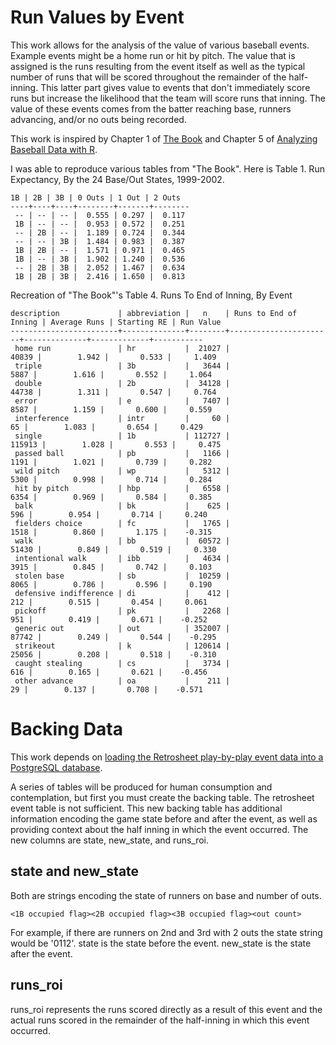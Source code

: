 Run Values by Event
===================

This work allows for the analysis of the value of various baseball events. Example events might be a home run or hit by pitch. The value that is assigned is the runs resulting from the event itself as well as the typical number of runs that will be scored throughout the remainder of the half-inning. This latter part gives value to events that don't immediately score runs but increase the likelihood that the team will score runs that inning. The value of these events comes from the batter reaching base, runners advancing, and/or no outs being recorded.

This work is inspired by Chapter 1 of [The Book](http://www.amazon.com/gp/product/B00GW6A89Y) and Chapter 5 of [Analyzing Baseball Data with R](http://www.amazon.com/Analyzing-Baseball-Data-Chapman-Hall-ebook/dp/B00GBC36S4/ref=sr_sp-atf_title_1_1?s=digital-text&ie=UTF8&qid=1409819843&sr=1-1&keywords=Analyzing+Baseball+Data+with+R).

I was able to reproduce various tables from "The Book". Here is Table 1. Run Expectancy, By the 24 Base/Out States, 1999-2002.

    1B | 2B | 3B | 0 Outs | 1 Out | 2 Outs
    ----+----+----+--------+-------+--------
     -- | -- | -- |  0.555 | 0.297 |  0.117
     1B | -- | -- |  0.953 | 0.572 |  0.251
     -- | 2B | -- |  1.189 | 0.724 |  0.344
     -- | -- | 3B |  1.484 | 0.983 |  0.387
     1B | 2B | -- |  1.571 | 0.971 |  0.465
     1B | -- | 3B |  1.902 | 1.240 |  0.536
     -- | 2B | 3B |  2.052 | 1.467 |  0.634
     1B | 2B | 3B |  2.416 | 1.650 |  0.813

Recreation of "The Book"'s Table 4. Runs To End of Inning, By Event

    description             | abbreviation |   n    | Runs to End of Inning | Average Runs | Starting RE | Run Value
    ------------------------+--------------+--------+-----------------------+--------------+-------------+-----------
     home run               | hr           |  21027 |                 40839 |        1.942 |       0.533 |     1.409
     triple                 | 3b           |   3644 |                  5887 |        1.616 |       0.552 |     1.064
     double                 | 2b           |  34128 |                 44738 |        1.311 |       0.547 |     0.764
     error                  | e            |   7407 |                  8587 |        1.159 |       0.600 |     0.559
     interference           | intr         |     60 |                    65 |        1.083 |       0.654 |     0.429
     single                 | 1b           | 112727 |                115913 |        1.028 |       0.553 |     0.475
     passed ball            | pb           |   1166 |                  1191 |        1.021 |       0.739 |     0.282
     wild pitch             | wp           |   5312 |                  5300 |        0.998 |       0.714 |     0.284
     hit by pitch           | hbp          |   6558 |                  6354 |        0.969 |       0.584 |     0.385
     balk                   | bk           |    625 |                   596 |        0.954 |       0.714 |     0.240
     fielders choice        | fc           |   1765 |                  1518 |        0.860 |       1.175 |    -0.315
     walk                   | bb           |  60572 |                 51430 |        0.849 |       0.519 |     0.330
     intentional walk       | ibb          |   4634 |                  3915 |        0.845 |       0.742 |     0.103
     stolen base            | sb           |  10259 |                  8065 |        0.786 |       0.596 |     0.190
     defensive indifference | di           |    412 |                   212 |        0.515 |       0.454 |     0.061
     pickoff                | pk           |   2268 |                   951 |        0.419 |       0.671 |    -0.252
     generic out            | out          | 352007 |                 87742 |        0.249 |       0.544 |    -0.295
     strikeout              | k            | 120614 |                 25056 |        0.208 |       0.518 |    -0.310
     caught stealing        | cs           |   3734 |                   616 |        0.165 |       0.621 |    -0.456
     other advance          | oa           |    211 |                    29 |        0.137 |       0.708 |    -0.571

Backing Data
============

This work depends on [loading the Retrosheet play-by-play event data into a PostgreSQL database](/retrosheet/).

A series of tables will be produced for human consumption and contemplation, but first you must create the backing table. The retrosheet event table is not sufficient. This new backing table has additional information encoding the game state before and after the event, as well as providing context about the half inning in which the event occurred. The new columns are state, new_state, and runs_roi.

state and new_state
-------------------

Both are strings encoding the state of runners on base and number of outs.

    <1B occupied flag><2B occupied flag><3B occupied flag><out count>

For example, if there are runners on 2nd and 3rd with 2 outs the state string would be '0112'. state is the state before the event. new_state is the state after the event.

runs_roi
------------------------

runs_roi represents the runs scored directly as a result of this event and the actual runs scored in the remainder of the half-inning in which this event occurred.

